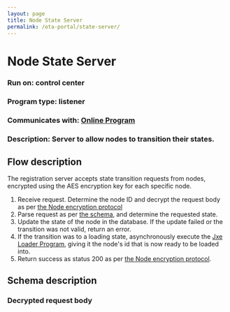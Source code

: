 ```yaml
---
layout: page
title: Node State Server
permalink: /ota-portal/state-server/
---
```


# Node State Server
### Run on: control center
### Program type: listener
### Communicates with: [Online Program](../tools/ijam-online.md)
### Description: Server to allow nodes to transition their states.

## Flow description
The registration server accepts state transition requests from nodes, encrypted using the AES encryption key for each specific node.
1) Receive request. Determine the node ID and decrypt the request body as per [the Node encryption protocol](../node.md#requests-from-the-node-to-the-server)
1) Parse request as per [the schema](#decrypted-request-body), and determine the requested state.
1) Update the state of the node in the database. If the update failed or the transition was not valid, return an error.
1) If the transition was to a loading state, asynchronously execute the [Jxe Loader Program](./jxe-loader.md), giving it the node's id that is now ready to be loaded into.
1) Return success as status 200 as per [the Node encryption protocol](../node.md#responses-from-the-server-to-the-node).

## Schema description
### Decrypted request body
